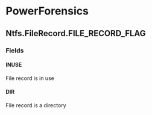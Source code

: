 ﻿# PowerForensics


## Ntfs.FileRecord.FILE_RECORD_FLAG

### Fields

#### INUSE
File record is in use
#### DIR
File record is a directory
